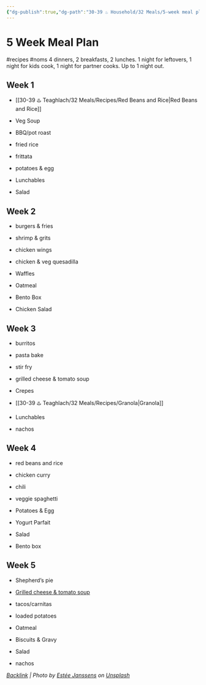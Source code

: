 ```yaml
---
{"dg-publish":true,"dg-path":"30-39 ♨️ Household/32 Meals/5-week meal plan.md","dg-permalink":"5-week-meal-plan","permalink":"/5-week-meal-plan/","noteIcon":"","created":"2023-08-28T12:21:12"}
---
```




# 5 Week Meal Plan
#recipes #noms
4 dinners, 2 breakfasts, 2 lunches. 1 night for leftovers, 1 night for kids cook, 1 night for partner cooks. Up to 1 night out.

## Week 1 
- [[30-39 ♨️ Teaghlach/32 Meals/Recipes/Red Beans and Rice\|Red Beans and Rice]]
- Veg Soup
- BBQ/pot roast
- fried rice

- frittata
- potatoes & egg

- Lunchables
- Salad

## Week 2
- burgers & fries
- shrimp & grits
- chicken wings
- chicken & veg quesadilla   

- Waffles 
- Oatmeal

- Bento Box
- Chicken Salad

## Week 3
- burritos
- pasta bake
- stir fry
- grilled cheese & tomato soup

- Crepes
- [[30-39 ♨️ Teaghlach/32 Meals/Recipes/Granola\|Granola]]

- Lunchables
- nachos
## Week 4
- red beans and rice
- chicken curry
- chili
- veggie spaghetti

- Potatoes & Egg
- Yogurt Parfait

- Salad
- Bento box
  
## Week 5
- Shepherd’s pie
- [Grilled cheese & tomato soup](https://www.inspiredtaste.net/27956/easy-tomato-soup-recipe/)
- tacos/carnitas
- loaded potatoes

- Oatmeal
- Biscuits & Gravy

- Salad
- nachos
  

*[Backlink](https://unsplash.com/photos/zni0zgb3bkQ) | Photo by [Estée Janssens](https://unsplash.com/@esteejanssens?utm_source=Obsidian%20Image%20Inserter%20Plugin&utm_medium=referral) on [Unsplash](https://unsplash.com/?utm_source=Obsidian%20Image%20Inserter%20Plugin&utm_medium=referral)*
